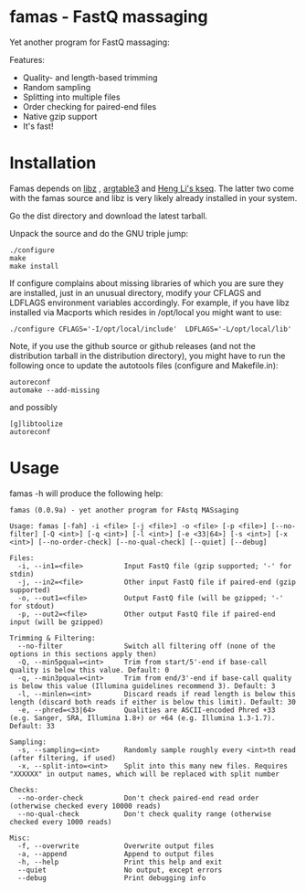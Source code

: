 famas - FastQ massaging
=======================

Yet another program for FastQ massaging:

Features:

- Quality- and length-based trimming
- Random sampling
- Splitting into multiple files
- Order checking for paired-end files
- Native gzip support
- It's fast!

Installation
============


Famas depends on [libz](http://www.zlib.net/) ,
[argtable3](http://www.argtable.org) and
[Heng Li's kseq](http://lh3lh3.users.sourceforge.net/kseq.shtml). The
latter two come with the famas source and libz is very likely already
installed in your system.

Go the dist directory and download the latest tarball.

Unpack the source and do the GNU triple jump:

    ./configure
    make
    make install

If configure complains about missing libraries of which you are sure
they are installed, just in an unusual directory, modify your CFLAGS
and LDFLAGS environment variables accordingly. For example, if you
have libz installed via Macports which resides in /opt/local
you might want to use:

    ./configure CFLAGS='-I/opt/local/include'  LDFLAGS='-L/opt/local/lib'


Note, if you use the github source or github releases (and not the distribution tarball
in the distribution directory), you might have to run the following
once to update the autotools files (configure and Makefile.in):

    autoreconf
    automake --add-missing

and possibly

    [g]libtoolize
    autoreconf




Usage
=====

famas -h will produce the following help:

    famas (0.0.9a) - yet another program for FAstq MASsaging
    
    Usage: famas [-fah] -i <file> [-j <file>] -o <file> [-p <file>] [--no-filter] [-Q <int>] [-q <int>] [-l <int>] [-e <33|64>] [-s <int>] [-x <int>] [--no-order-check] [--no-qual-check] [--quiet] [--debug]
    
    Files:
      -i, --in1=<file>          Input FastQ file (gzip supported; '-' for stdin)
      -j, --in2=<file>          Other input FastQ file if paired-end (gzip supported)
      -o, --out1=<file>         Output FastQ file (will be gzipped; '-' for stdout)
      -p, --out2=<file>         Other output FastQ file if paired-end input (will be gzipped)
    
    Trimming & Filtering:
      --no-filter               Switch all filtering off (none of the options in this sections apply then)
      -Q, --min5pqual=<int>     Trim from start/5'-end if base-call quality is below this value. Default: 0
      -q, --min3pqual=<int>     Trim from end/3'-end if base-call quality is below this value (Illumina guidelines recommend 3). Default: 3
      -l, --minlen=<int>        Discard reads if read length is below this length (discard both reads if either is below this limit). Default: 30
      -e, --phred=<33|64>       Qualities are ASCII-encoded Phred +33 (e.g. Sanger, SRA, Illumina 1.8+) or +64 (e.g. Illumina 1.3-1.7). Default: 33
    
    Sampling:
      -s, --sampling=<int>      Randomly sample roughly every <int>th read (after filtering, if used)
      -x, --split-into=<int>    Split into this many new files. Requires "XXXXXX" in output names, which will be replaced with split number
    
    Checks:
      --no-order-check          Don't check paired-end read order (otherwise checked every 10000 reads)
      --no-qual-check           Don't check quality range (otherwise checked every 1000 reads)
    
    Misc:
      -f, --overwrite           Overwrite output files
      -a, --append              Append to output files
      -h, --help                Print this help and exit
      --quiet                   No output, except errors
      --debug                   Print debugging info

